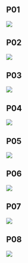 
## P01 

![](http://pwsc8nemw.bkt.clouddn.com/Lark20190825-171649.jpeg)

## P02

![](http://pwsc8nemw.bkt.clouddn.com/Lark20190825-171707.jpeg)

## P03

![](http://pwsc8nemw.bkt.clouddn.com/Lark20190825-171714.jpeg)

## P04

![](http://pwsc8nemw.bkt.clouddn.com/Lark20190825-171718.jpeg)

## P05

![](http://pwsc8nemw.bkt.clouddn.com/Lark20190825-171721.jpeg)

## P06

![](http://pwsc8nemw.bkt.clouddn.com/Lark20190825-171725.jpeg)

## P07

![](http://pwsc8nemw.bkt.clouddn.com/Lark20190825-171730.jpeg)

## P08

![](http://pwsc8nemw.bkt.clouddn.com/Lark20190825-171734.jpeg)